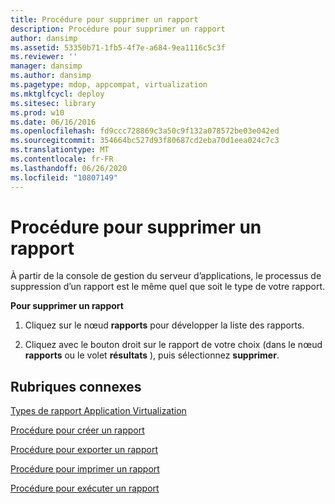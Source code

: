 ```yaml
---
title: Procédure pour supprimer un rapport
description: Procédure pour supprimer un rapport
author: dansimp
ms.assetid: 53350b71-1fb5-4f7e-a684-9ea1116c5c3f
ms.reviewer: ''
manager: dansimp
ms.author: dansimp
ms.pagetype: mdop, appcompat, virtualization
ms.mktglfcycl: deploy
ms.sitesec: library
ms.prod: w10
ms.date: 06/16/2016
ms.openlocfilehash: fd9ccc728869c3a50c9f132a078572be03e042ed
ms.sourcegitcommit: 354664bc527d93f80687cd2eba70d1eea024c7c3
ms.translationtype: MT
ms.contentlocale: fr-FR
ms.lasthandoff: 06/26/2020
ms.locfileid: "10807149"
---
```

# Procédure pour supprimer un rapport


À partir de la console de gestion du serveur d’applications, le processus de suppression d’un rapport est le même quel que soit le type de votre rapport.

**Pour supprimer un rapport**

1.  Cliquez sur le nœud **rapports** pour développer la liste des rapports.

2.  Cliquez avec le bouton droit sur le rapport de votre choix (dans le nœud **rapports** ou le volet **résultats** ), puis sélectionnez **supprimer**.

## Rubriques connexes


[Types de rapport Application Virtualization](application-virtualization-report-types.md)

[Procédure pour créer un rapport](how-to-create-a-reportserver.md)

[Procédure pour exporter un rapport](how-to-export-a-reportserver.md)

[Procédure pour imprimer un rapport](how-to-print-a-reportserver.md)

[Procédure pour exécuter un rapport](how-to-run-a-reportserver.md)

 

 





